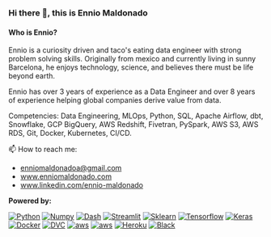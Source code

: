 ### Hi there 👋, this is Ennio Maldonado

#### Who is Ennio?

Ennio is a curiosity driven and taco's eating data engineer with strong problem solving skills. Originally from mexico and currently living in sunny Barcelona, he enjoys technology, science, and believes there must be life beyond earth.

Ennio has over 3 years of experience as a Data Engineer and over 8 years of experience helping global companies derive value from data.

Competencies: Data Engineering, MLOps, Python, SQL, Apache Airflow, dbt, Snowflake, GCP BigQuery, AWS Redshift, Fivetran, PySpark, AWS S3, AWS RDS, Git, Docker, Kubernetes, CI/CD.

📫 How to reach me: 
- enniomaldonadoa@gmail.com
- www.enniomaldonado.com
- www.linkedin.com/ennio-maldonado

**Powered by:**

[![Python](https://img.shields.io/pypi/pyversions/tensorflow?logo=python&logoColor=white)](https://github.com/python/cpython)
[![Numpy](https://img.shields.io/badge/Numpy-1.19.5-skyblue?logo=numpy)](https://github.com/numpy/numpy)
[![Dash](https://img.shields.io/badge/Dash-1.18.1-blue)](https://github.com/plotly/dash)
[![Streamlit](https://img.shields.io/badge/streamlit-0.74.1-yellow)](https://github.com/streamlit/streamlit)
[![Sklearn](https://img.shields.io/badge/scikit%20learn-0.24.0-orange)](https://github.com/scikit-learn/scikit-learn)
[![Tensorflow](https://img.shields.io/badge/Tensorflow-2.3.2-orange?logo=tensorflow)](https://github.com/tensorflow/tensorflow)
[![Keras](https://img.shields.io/badge/keras-2.4-red?logo=keras)](https://github.com/keras-team/keras)
[![Docker](https://img.shields.io/badge/Docker-20.10.2-blue?logo=docker)](https://github.com/docker)
[![DVC](https://img.shields.io/badge/DVC-1.11.10-purple?logo=dvc)](https://github.com/iterative/dvc)
[![aws](https://img.shields.io/badge/AWS-ECS-orange?logo=aws)](https://aws.amazon.com/)
[![aws](https://img.shields.io/badge/AWS-S3-orange?logo=aws)](https://aws.amazon.com/)
[![Heroku](https://img.shields.io/badge/Heroku-7.47.7-purple?logo=Heroku)](https://github.com/heroku/cli)
[![Black](https://img.shields.io/badge/Code%20Style-Black-black)](https://github.com/psf/black)
